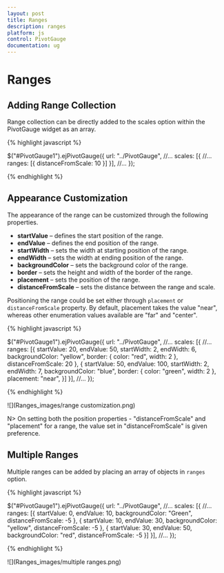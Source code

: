```yaml
---
layout: post
title: Ranges
description: ranges
platform: js
control: PivotGauge
documentation: ug
---
```


# Ranges

## Adding Range Collection

Range collection can be directly added to the scales option within the PivotGauge widget as an array.

{% highlight javascript %}

$("#PivotGauge1").ejPivotGauge({
    url: "../PivotGauge",
    //...
    scales: [{
        //...
        ranges: [{
            distanceFromScale: 10
        }]
    }],
    //...
});

{% endhighlight %}

## Appearance Customization

The appearance of the range can be customized through the following properties.

* **startValue** – defines the start position of the range.
* **endValue** – defines the end position of the range.
* **startWidth** – sets the width at starting position of the range.
* **endWidth** – sets the width at ending position of the range.
* **backgroundColor** – sets the background color of the range.
* **border** – sets the height and width of the border of the range.
* **placement** – sets the position of the range.
* **distanceFromScale** – sets the distance between the range and scale.

Positioning the range could be set either through `placement` or `distanceFromScale` property. By default, placement takes the value "near", whereas other enumeration values available are "far" and "center".

{% highlight javascript %}

$("#PivotGauge1").ejPivotGauge({
    url: "../PivotGauge",
    //...
    scales: [{
        //...
        ranges: [{
            startValue: 20,
            endValue: 50,
            startWidth: 2,
            endWidth: 6,
            backgroundColor: "yellow",
            border: {
                color: "red",
                width: 2
            },
            distanceFromScale: 20
        }, {
            startValue: 50,
            endValue: 100,
            startWidth: 2,
            endWidth: 7,
            backgroundColor: "blue",
            border: {
                color: "green",
                width: 2
            },
            placement: "near",
        }]
    }],
    //...
});

{% endhighlight %}

![](Ranges_images/range customization.png) 

N> On setting both the position properties - "distanceFromScale" and "placement" for a range, the value set in "distanceFromScale" is given preference.

## Multiple Ranges 
Multiple ranges can be added by placing an array of objects in `ranges` option.

{% highlight javascript %}

$("#PivotGauge1").ejPivotGauge({
    url: "../PivotGauge",
    //...
    scales: [{
        //...
        ranges: [{
            startValue: 0,
            endValue: 10,
            backgroundColor: "Green",
            distanceFromScale: -5
        }, {
            startValue: 10,
            endValue: 30,
            backgroundColor: "yellow",
            distanceFromScale: -5
        }, {
            startValue: 30,
            endValue: 50,
            backgroundColor: "red",
            distanceFromScale: -5
        }]
    }],
    //...
});

{% endhighlight %}

![](Ranges_images/multiple ranges.png) 
